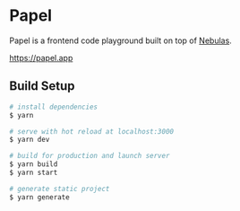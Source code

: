 # Papel

Papel is a frontend code playground built on top of [Nebulas](https://nebulas.io).

https://papel.app

## Build Setup

``` bash
# install dependencies
$ yarn

# serve with hot reload at localhost:3000
$ yarn dev

# build for production and launch server
$ yarn build
$ yarn start

# generate static project
$ yarn generate
```

